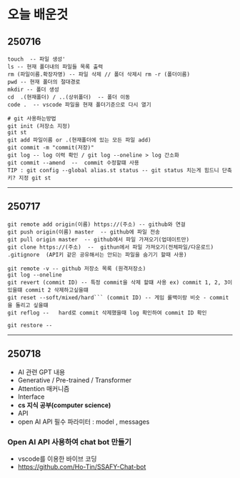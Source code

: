 #  오늘 배운것
## 250716
```
touch  -- 파일 생성'
ls -- 현재 폴더내의 파일들 목록 출력
rm (파일이름.확장자명) -- 파일 삭제 // 폴더 삭제시 rm -r (폴더이름)
pwd -- 현재 폴더의 절대경로
mkdir -- 폴더 생성
cd  .(현재폴더) / ..(상위폴더)  -- 폴더 이동
code .  -- vscode 파일을 현재 폴더기준으로 다시 열기

# git 사용하는방법 
git init (저장소 지정)
git st 
git add 파일이름 or .(현재폴더에 있는 모든 파일 add)
git commit -m "commit(저장)"
git log -- log 이력 확인 / git log --oneline > log 간소화 
git commit --amend  --  commit 수정할떄 사용
TIP : git config --global alias.st status -- git status 치는게 힘드니 단축키? 지정 git st
```
---
## 250717
```
git remote add origin(이름) https://(주소) -- github와 연걸
git push origin(이름) master  -- github에 파일 전송
git pull origin master  -- github에서 파일 가져오기(업데이트만)
git clone https://(주소)  --  githun에서 파일 가져오기(전체파일/다운로드)
.gitignore  (API키 같은 공유해서는 안되는 파일을 숨기기 할때 사용)

git remote -v -- github 저장소 목록 (원격저장소)
git log --oneline   
git revert (commit ID) -- 특정 commit을 삭제 할떄 사용 ex) commit 1, 2, 3이 있을떄 commit 2 삭제하고싶을떄
git reset --soft/mixed/hard``` (commit ID) -- 게임 롤백이랑 비슷 - commit 을 돌리고 싶을떄
git reflog --   hard로 commit 삭제했을때 log 확인하여 commit ID 확인

git restore -- 
```
---
## 250718

- AI 관련 GPT 내용
- Generative / Pre-trained / Transformer
- Attention 매커니즘
- Interface
- **cs 지식 공부(computer science)**
- API 
- open AI API  필수 파라미터 : model , messages
### Open AI API 사용하여 chat bot 만들기
- vscode를 이용한 바이브 코딩
- https://github.com/Ho-Tin/SSAFY-Chat-bot 